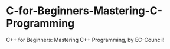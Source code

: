 # C-for-Beginners-Mastering-C-Programming
C++ for Beginners: Mastering C++ Programming, by EC-Council!

